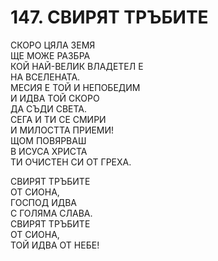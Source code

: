 # 147. СВИРЯТ ТРЪБИТЕ  
  
СКОРО ЦЯЛА ЗЕМЯ  
ЩЕ МОЖЕ РАЗБРА  
КОЙ НАЙ-ВЕЛИК ВЛАДЕТЕЛ Е  
НА ВСЕЛЕНАТА.  
МЕСИЯ Е ТОЙ И НЕПОБЕДИМ  
И ИДВА ТОЙ СКОРО  
ДА СЪДИ СВЕТА.  
СЕГА И ТИ СЕ СМИРИ  
И МИЛОСТТА ПРИЕМИ!  
ЩОМ ПОВЯРВАШ  
В ИСУСА ХРИСТА  
ТИ ОЧИСТЕН СИ ОТ ГРЕХА.  
  
СВИРЯТ ТРЪБИТЕ  
ОТ СИОНА,  
ГОСПОД ИДВА  
С ГОЛЯМА СЛАВА.  
СВИРЯТ ТРЪБИТЕ  
ОТ СИОНА,  
ТОЙ ИДВА ОТ НЕБЕ!  
